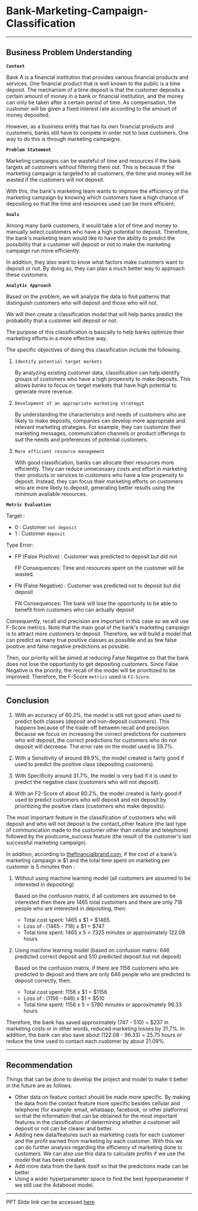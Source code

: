 # Bank-Marketing-Campaign-Classification
---
## Business Problem Understanding
**`Context`**

Bank A is a financial institution that provides various financial products and services. One financial product that is well known to the public is a time deposit. The mechanism of a time deposit is that the customer deposits a certain amount of money in a bank or financial institution, and the money can only be taken after a certain period of time. As compensation, the customer will be given a fixed interest rate according to the amount of money deposited.

However, as a business entity that has its own financial products and customers, banks still have to compete in order not to lose customers. One way to do this is through marketing campaigns.

**`Problem Statement`**

Marketing campaigns can be wasteful of time and resources if the bank targets all customers without filtering them out. This is because if the marketing campaign is targeted to all customers, the time and money will be wasted if the customers will not deposit. 

With this, the bank's marketing team wants to improve the efficiency of the marketing campaign by knowing which customers have a high chance of depositing so that the time and resources used can be more efficient.

**`Goals`**

Among many bank customers, it would take a lot of time and money to manually select customers who have a high potential to deposit. Therefore, the bank's marketing team would like to have the ability to predict the possibility that a customer will deposit or not to make the marketing campaign run more efficiently.

In addition, they also want to know what factors make customers want to deposit or not. By doing so, they can plan a much better way to approach these customers.

**`Analytic Approach`**

Based on the problem, we will analyze the data to find patterns that distinguish customers who will deposit and those who will not.

We will then create a classification model that will help banks predict the probability that a customer will deposit or not.

The purpose of this classification is basically to help banks optimize their marketing efforts in a more effective way.

The specific objectives of doing this classification include the following.

1. `Identify potential target markets`</p>
    By analyzing existing customer data, classification can help identify groups of customers who have a high propensity to make deposits. This allows banks to focus on target markets that have high potential to generate more revenue.

1. `Development of an appropriate marketing strategyt`</p>
    By understanding the characteristics and needs of customers who are likely to make deposits, companies can develop more appropriate and relevant marketing strategies. For example, they can customize their marketing messages, communication channels or product offerings to suit the needs and preferences of potential customers.

1. `More efficient resource management`</p>
    With good classification, banks can allocate their resources more efficiently. They can reduce unnecessary costs and effort in marketing their products or services to customers who have a low propensity to deposit. Instead, they can focus their marketing efforts on customers who are more likely to deposit, generating better results using the minimum available resources.

**`Metric Evaluation`**

Target :
* 0 : Customer `not deposit`
* 1 : Customer `deposit`

Type Error:
* FP (False Positive) : Customer was predicted to deposit but did not</p>
    FP Consequences: Time and resources spent on the customer will be wasted.

* FN (False Negative) : Customer was predicted not to deposit but did deposit</p>
    FN Consequences: The bank will lose the opportunity to be able to benefit from customers who can actually deposit

Consequently, recall and precision are important in this case so we will use F-Score metrics. Note that the main goal of the bank's marketing campaign is to attract more customers to deposit. Therefore, we will build a model that can predict as many true positive classes as possible and as few false positive and false negative predictions as possible.

Then, our priority will be aimed at reducing False Negative so that the bank does not lose the opportunity to get depositing customers. Since False Negative is the priority, the recall of the model will be prioritized to be improved. Therefore, the F-Score `metrics` used is `F2-Score`.

---
## Conclusion

1. With an accuracy of 60.3%, the model is still not good when used to predict both classes (deposit and non-deposit customers). This happens because of the trade-off between recall and precision. Because we focus on increasing the correct predictions for customers who will deposit, the correct predictions for customers who do not deposit will decrease. The error rate on the model used is 39.7%.

1. With a Sensitivity of around 89.9%, the model created is fairly good if used to predict the positive class (depositing customers).

1. With Specificity around 31.7%, the model is very bad if it is used to predict the negative class (customers who will not deposit).

1. With an F2-Score of about 80.2%, the model created is fairly good if used to predict customers who will deposit and not deposit by prioritizing the positive class (customers who make deposits).

The most important feature in the classification of customers who will deposit and who will not deposit is the contact_other feature (the last type of communication made to the customer other than celullar and telephone) followed by the poutcome_success feature (the result of the customer's last successful marketing campaign). 

In addition, according to [thefinancialbrand.com](https://thefinancialbrand.com/news/bank-marketing/bank-marketing-budgets-advertising-roi-strategy-88835/), if the cost of a bank's marketing campaign is $1 and the total time spent on marketing per customer is 5 minutes then : 
1. Without using machine learning model (all customers are assumed to be interested in depositing)

    Based on the confusion matrix, if all customers are assumed to be interested then there are 1465 total customers and there are only 718 people who are interested in depositing, then:
    * Total cost spent: 1465 x $1 = $1465
    * Loss of : (1465 - 718) x $1 = $747
    * Total time spent: 1465 x 5 = 7325 minutes or approximately 122.08 hours
  
2. Using machine learning model (based on confusion matrix: 646 predicted correct deposit and 510 predicted deposit but not deposit)

    Based on the confusion matrix, if there are 1156 customers who are predicted to deposit and there are only 646 people who are predicted to deposit correctly, then:
    * Total cost spent: 1156 x $1 = $1156
    * Loss of : (1156 - 646) x $1 = $510
    * Total time spent: 1156 x 5 = 5780 minutes or approximately 96.33 hours

Therefore, the bank has saved approximately (747 - 510) = $237 in marketing costs or in other words, reduced marketing losses by 31.7%. In addition, the bank can also save about (122.08 - 96.33) = 25.75 hours or reduce the time used to contact each customer by about 21.09%.

---
## Recommendation

Things that can be done to develop the project and model to make it better in the future are as follows.
* Other data on feature contact should be made more specific. By making the data from the contact feature more specific besides cellular and telephone (for example: email, whatsapp, facebook, or other platforms) so that the information that can be obtained for the most important features in the classification of determining whether a customer will deposit or not can be clearer and better.
* Adding new data/features such as marketing costs for each customer and the profit earned from marketing by each customer. With this we can do further analysis regarding the efficiency of marketing done to customers. We can also use this data to calculate profits if we use the model that has been created. 
* Add more data from the bank itself so that the predictions made can be better.
* Using a wider hyperparameter space to find the best hyperparameter if we still use the Adaboost model.
---
PPT Slide link can be accessed [here](https://www.canva.com/design/DAFly_7VLhY/hkq7xcELBnH5rbi84fYocA/view?utm_content=DAFly_7VLhY&utm_campaign=designshare&utm_medium=link&utm_source=publishsharelink)
